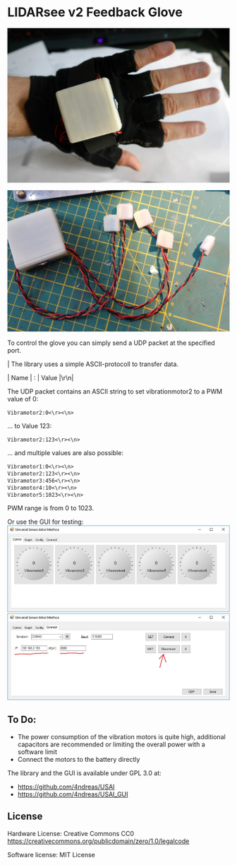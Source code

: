 # LIDARsee v2 Feedback Glove

![FeedbackGlove](docs/images/feedbackGlove.jpg)

![FeedbackGloveHardware](docs/images/plainHardware.jpg)

To control the glove you can simply send a UDP packet at the specified port. 

| The library uses a simple ASCII-protocoll to transfer data. 

| Name | : | Value |\r\n|

The UDP packet contains an ASCII string to set vibrationmotor2 to a PWM value of 0:
```
Vibramotor2:0<\r><\n>
```
... to Value 123:
```
Vibramotor2:123<\r><\n>
```
... and multiple values are also possible:
```
Vibramotor1:0<\r><\n>
Vibramotor2:123<\r><\n>
Vibramotor3:456<\r><\n>
Vibramotor4:10<\r><\n>
Vibramotor5:1023<\r><\n>
```

PWM range is from 0 to 1023.

Or use the GUI for testing:
![USAI_GUI](docs/images/USAI_GUI.jpg)
![USAI_GUI_config](docs/images/USAI_GUI_config.jpg)


## To Do:
- The power consumption of the vibration motors is quite high, additional capacitors are recommended or limiting the overall power with a software limit
- Connect the motors to the battery directly

The library and the GUI is available under GPL 3.0 at:
- https://github.com/4ndreas/USAI
- https://github.com/4ndreas/USAI_GUI

## License

Hardware License: Creative Commons CC0 https://creativecommons.org/publicdomain/zero/1.0/legalcode

Software license: MIT License
